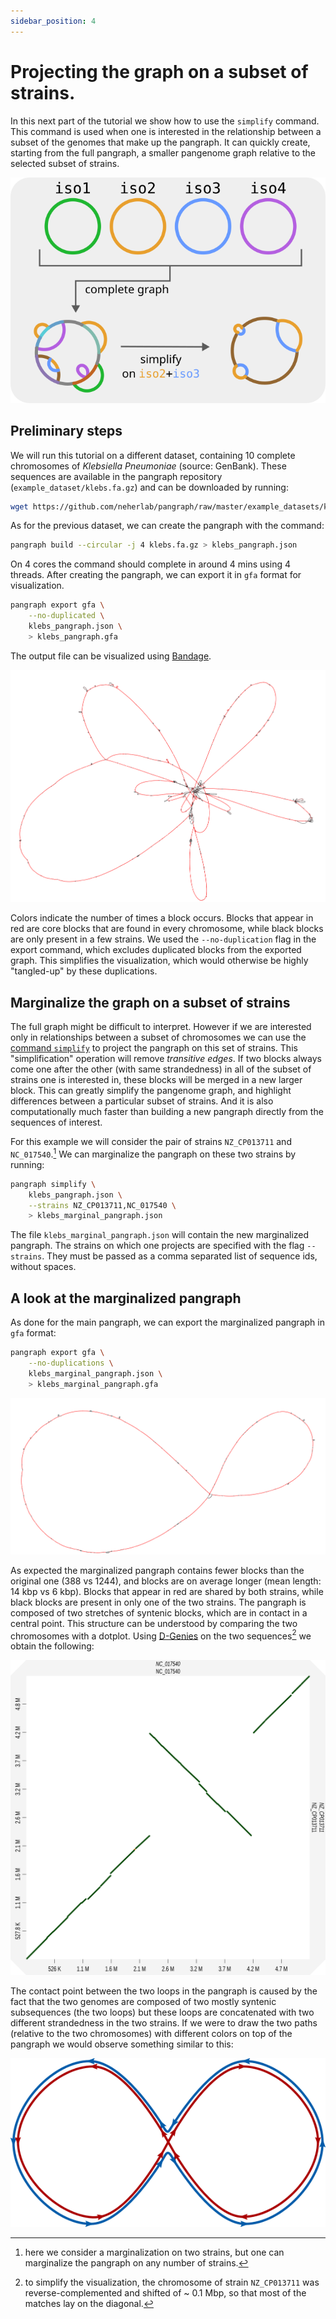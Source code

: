 ```yaml
---
sidebar_position: 4
---
```


# Projecting the graph on a subset of strains.

In this next part of the tutorial we show how to use the `simplify` command. This command is used when one is interested in the relationship between a subset of the genomes that make up the pangraph. It can quickly create, starting from the full pangraph, a smaller pangenome graph relative to the selected subset of strains.

![simplified graph](../assets/t4_simplify.png)

## Preliminary steps

We will run this tutorial on a different dataset, containing 10 complete chromosomes of _Klebsiella Pneumoniae_ (source: GenBank). These sequences are available in the pangraph repository (`example_dataset/klebs.fa.gz`) and can be downloaded by running:

```bash
wget https://github.com/neherlab/pangraph/raw/master/example_datasets/klebs.fa.gz
```

As for the previous dataset, we can create the pangraph with the command:

```bash
pangraph build --circular -j 4 klebs.fa.gz > klebs_pangraph.json
```

On 4 cores the command should complete in around 4 mins using 4 threads. After creating the pangraph, we can export it in `gfa` format for visualization.

```bash
pangraph export gfa \
    --no-duplicated \
    klebs_pangraph.json \
    > klebs_pangraph.gfa
```

The output file can be visualized using [Bandage](https://rrwick.github.io/Bandage/).

![img](../assets/t4_klebs_full_pangraph.png)

Colors indicate the number of times a block occurs. Blocks that appear in red are core blocks that are found in every chromosome, while black blocks are only present in a few strains. We used the `--no-duplication` flag in the export command, which excludes duplicated blocks from the exported graph. This simplifies the visualization, which would otherwise be highly "tangled-up" by these duplications.


## Marginalize the graph on a subset of strains

The full graph might be difficult to interpret. However if we are interested only in relationships between a subset of chromosomes we can use the [command `simplify`](../reference.md#pangraph-simplify) to project the pangraph on this set of strains. This "simplification" operation will remove _transitive edges_. If two blocks always come one after the other (with same strandedness) in all of the subset of strains one is interested in, these blocks will be merged in a new larger block. This can greatly simplify the pangenome graph, and highlight differences between a particular subset of strains. And it is also computationally much faster than building a new pangraph directly from the sequences of interest.

For this example we will consider the pair of strains `NZ_CP013711` and `NC_017540`.[^1] We can marginalize the pangraph on these two strains by running:

[^1]: here we consider a marginalization on two strains, but one can marginalize the pangraph on any number of strains.


```bash
pangraph simplify \
    klebs_pangraph.json \
    --strains NZ_CP013711,NC_017540 \
    > klebs_marginal_pangraph.json
```

The file `klebs_marginal_pangraph.json` will contain the new marginalized pangraph. The strains on which one projects are specified with the flag `--strains`. They must be passed as a comma separated list of sequence ids, without spaces.


## A look at the marginalized pangraph

As done for the main pangraph, we can export the marginalized pangraph in `gfa` format:

```bash
pangraph export gfa \
    --no-duplications \
    klebs_marginal_pangraph.json \
    > klebs_marginal_pangraph.gfa
```

![img](../assets/t4_klebs_marginal_pangraph.png)

As expected the marginalized pangraph contains fewer blocks than the original one (388 vs 1244), and blocks are on average longer (mean length: 14 kbp vs 6 kbp). Blocks that appear in red are shared by both strains, while black blocks are present in only one of the two strains. The pangraph is composed of two stretches of syntenic blocks, which are in contact in a central point. This structure can be understood by comparing the two chromosomes with a dotplot. Using [D-Genies](http://dgenies.toulouse.inra.fr/) on the two sequences[^2] we obtain the following:

[^2]: to simplify the visualization, the chromosome of strain `NZ_CP013711` was reverse-complemented and shifted of ~ 0.1 Mbp, so that most of the matches lay on the diagonal.

![img](../assets/t4_dgenies_dotplot.png)

The contact point between the two loops in the pangraph is caused by the fact that the two genomes are composed of two mostly syntenic subsequences (the two loops) but these loops are concatenated with two different strandedness in the two strains. If we were to draw the two paths (relative to the two chromosomes) with different colors on top of the pangraph we would observe something similar to this:

![img](../assets/t4_pangraph_inversion.png)
